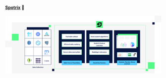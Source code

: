 #### [Spotrix](https://spotrix.github.io/spotrix-web/) 👋

![spotrix-ecosystem](/profile/persona-decision-enablers-full-width.png)
